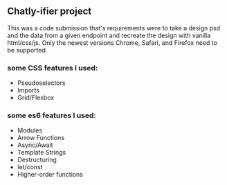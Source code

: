 ## Chatly-ifier project
This was a code submission that's requirements were to take a design psd and the data from a given endpoint and recreate the design with vanilla html/css/js. Only the newest versions Chrome, Safari, and Firefox need to be supported. 

### some CSS features I used:
 - Pseudoselectors
 - Imports
 - Grid/Flexbox


### some es6 features I used:
- Modules
- Arrow Functions
- Async/Await
- Template Strings
- Destructuring
- let/const
- Higher-order functions
